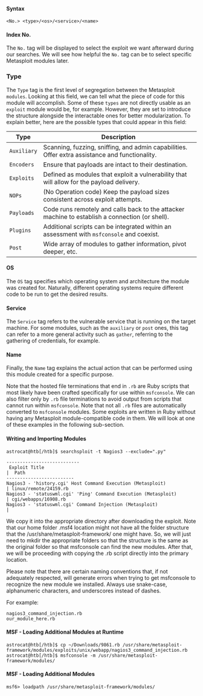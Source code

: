 #### Syntax
```
<No.> <type>/<os>/<service>/<name>
```
#### Index No.
The `No.` tag will be displayed to select the exploit we want afterward during our searches. We will see how helpful the `No.` tag can be to select specific Metasploit modules later.
### Type
The `Type` tag is the first level of segregation between the Metasploit `modules`. Looking at this field, we can tell what the piece of code for this module will accomplish. Some of these `types` are not directly usable as an `exploit` module would be, for example. However, they are set to introduce the structure alongside the interactable ones for better modularization. To explain better, here are the possible types that could appear in this field:

|**Type**|**Description**|
|---|---|
|`Auxiliary`|Scanning, fuzzing, sniffing, and admin capabilities. Offer extra assistance and functionality.|
|`Encoders`|Ensure that payloads are intact to their destination.|
|`Exploits`|Defined as modules that exploit a vulnerability that will allow for the payload delivery.|
|`NOPs`|(No Operation code) Keep the payload sizes consistent across exploit attempts.|
|`Payloads`|Code runs remotely and calls back to the attacker machine to establish a connection (or shell).|
|`Plugins`|Additional scripts can be integrated within an assessment with `msfconsole` and coexist.|
|`Post`|Wide array of modules to gather information, pivot deeper, etc.|
#### OS
The `OS` tag specifies which operating system and architecture the module was created for. Naturally, different operating systems require different code to be run to get the desired results.
#### Service
The `Service` tag refers to the vulnerable service that is running on the target machine. For some modules, such as the `auxiliary` or `post` ones, this tag can refer to a more general activity such as `gather`, referring to the gathering of credentials, for example.
#### Name
Finally, the `Name` tag explains the actual action that can be performed using this module created for a specific purpose.

Note that the hosted file terminations that end in `.rb` are Ruby scripts that most likely have been crafted specifically for use within `msfconsole`. We can also filter only by `.rb` file terminations to avoid output from scripts that cannot run within `msfconsole`. Note that not all `.rb` files are automatically converted to `msfconsole` modules. Some exploits are written in Ruby without having any Metasploit module-compatible code in them. We will look at one of these examples in the following sub-section.
#### Writing and Importing Modules

```shell-session
astrocat@htb[/htb]$ searchsploit -t Nagios3 --exclude=".py"

---------------------------
 Exploit Title                                                                                                                               |  Path
-------------------------
Nagios3 - 'history.cgi' Host Command Execution (Metasploit)                                                                                  | linux/remote/24159.rb
Nagios3 - 'statuswml.cgi' 'Ping' Command Execution (Metasploit)                                                                              | cgi/webapps/16908.rb
Nagios3 - 'statuswml.cgi' Command Injection (Metasploit)                                                                                     |
```
We copy it into the appropriate directory after downloading the exploit. Note that our home folder .msf4 location might not have all the folder structure that the /usr/share/metasploit-framework/ one might have. So, we will just need to mkdir the appropriate folders so that the structure is the same as the original folder so that msfconsole can find the new modules. After that, we will be proceeding with copying the .rb script directly into the primary location.

Please note that there are certain naming conventions that, if not adequately respected, will generate errors when trying to get msfconsole to recognize the new module we installed. Always use snake-case, alphanumeric characters, and underscores instead of dashes.

For example:

    nagios3_command_injection.rb
    our_module_here.rb

#### MSF - Loading Additional Modules at Runtime
```shell-session
astrocat@htb[/htb]$ cp ~/Downloads/9861.rb /usr/share/metasploit-framework/modules/exploits/unix/webapp/nagios3_command_injection.rb
astrocat@htb[/htb]$ msfconsole -m /usr/share/metasploit-framework/modules/
```

#### MSF - Loading Additional Modules
```shell-session
msf6> loadpath /usr/share/metasploit-framework/modules/
```
